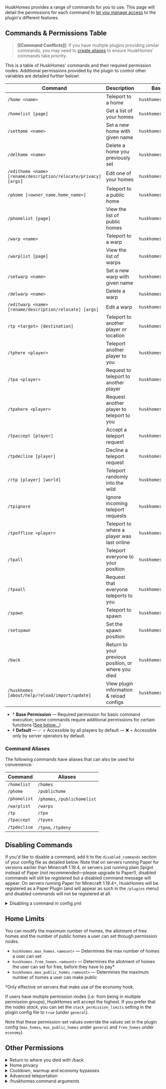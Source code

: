HuskHomes provides a range of commands for you to use. This page will detail the permissions for each command to [let you manage access](managing-access) to the plugin's different features.

## Commands & Permissions Table
> **[[Command Conflicts]]:** If you have multiple plugins providing similar commands, you may need to [create aliases](command-conflicts) to ensure HuskHomes' commands take priority.

This is a table of HuskHomes' commands and their required permission nodes. Additional permissions provided by the plugin to control other variables are detailed further below!

| Command                                                         | Description                                         | Base Permission&dagger;       | Default&ddagger; |
|-----------------------------------------------------------------|-----------------------------------------------------|-------------------------------|:----------------:|
| `/home <name>`                                                  | Teleport to a home                                  | `huskhomes.command.home`      |        ✅         |
| `/homelist [page]`                                              | Get a list of your homes                            | `huskhomes.command.homelist`  |        ✅         |
| `/sethome <name>`                                               | Set a new home with given name                      | `huskhomes.command.sethome`   |        ✅         |
| `/delhome <name>`                                               | Delete a home you previously set                    | `huskhomes.command.delhome`   |        ✅         |
| `/edithome <name> [rename/description/relocate/privacy] [args]` | Edit one of your homes                              | `huskhomes.command.edithome`  |        ✅         |
| `/phome [<owner_name.home_name>]`                               | Teleport to a public home                           | `huskhomes.command.phome`     |        ✅         |
| `/phomelist [page]`                                             | View the list of public homes                       | `huskhomes.command.phomelist` |        ✅         |
| `/warp <name>`                                                  | Teleport to a warp                                  | `huskhomes.command.warp`      |        ✅         |
| `/warplist [page]`                                              | View the list of warps                              | `huskhomes.command.warplist`  |        ✅         |
| `/setwarp <name>`                                               | Set a new warp with given name                      | `huskhomes.command.setwarp`   |        ❌         |
| `/delwarp <name>`                                               | Delete a warp                                       | `huskhomes.command.delwarp`   |        ❌         |
| `/editwarp <name> [rename/description/relocate] [args]`         | Edit a warp                                         | `huskhomes.command.editwarp`  |        ❌         |
| `/tp <target> [destination]`                                    | Teleport to another player or location              | `huskhomes.command.tp`        |        ❌         |
| `/tphere <player>`                                              | Teleport another player to you                      | `huskhomes.command.tphere`    |        ❌         |
| `/tpa <player>`                                                 | Request to teleport to another player               | `huskhomes.command.tpa`       |        ✅         |
| `/tpahere <player>`                                             | Request another player to teleport to you           | `huskhomes.command.tpahere`   |        ✅         |
| `/tpaccept [player]`                                            | Accept a teleport request                           | `huskhomes.command.tpaccept`  |        ✅         |
| `/tpdecline [player]`                                           | Decline a teleport request                          | `huskhomes.command.tpdecline` |        ✅         |
| `/rtp [player] [world]`                                         | Teleport randomly into the wild                     | `huskhomes.command.rtp`       |        ✅         |
| `/tpignore`                                                     | Ignore incoming teleport requests                   | `huskhomes.command.tpignore`  |        ✅         |
| `/tpoffline <player>`                                           | Teleport to where a player was last online          | `huskhomes.command.tpoffline` |        ❌         |
| `/tpall`                                                        | Teleport everyone to your position                  | `huskhomes.command.tpall`     |        ❌         |
| `/tpaall`                                                       | Request that everyone teleports to you              | `huskhomes.command.tpaall`    |        ❌         |
| `/spawn`                                                        | Teleport to spawn                                   | `huskhomes.command.spawn`     |        ✅         |
| `/setspawn`                                                     | Set the spawn position                              | `huskhomes.command.setspawn`  |        ❌         |
| `/back`                                                         | Return to your previous position, or where you died | `huskhomes.command.back`      |        ✅         |
| `/huskhomes [about/help/reload/import/update]`                  | View plugin information & reload configs            | `huskhomes.command.huskhomes` |        ✅         |

* &dagger; **Base Permission** &mdash; Required permission for basic command execution; some commands require additional permissions for certain functions ([See below&hellip;](#other-permissions))
* &ddagger; **Default** &mdash; ✅ = Accessible by all players by default &mdash; ❌ = Accessible only by server operators by default.

### Command Aliases
The following commands have aliases that can also be used for convenience:

| Command      | Aliases                      |
|--------------|------------------------------|
| `/homelist`  | `/homes`                     |
| `/phome`     | `/publichome`                |
| `/phomelist` | `/phomes`, `/publichomelist` |
| `/warplist`  | `/warps`                     |
| `/tp`        | `/tpo`                       |
| `/tpaccept`  | `/tpyes`                     |
| `/tpdecline` | `/tpno`, `/tpdeny`           |

## Disabling Commands

If you'd like to disable a command, add it to the `disabled_commands` section of your config file as detailed below. Note that on servers running Paper for versions earlier than Minecraft 1.19.4, or servers just running plain Spigot instead of Paper (not recommended&mdash;please upgrade to Paper!), disabled commands will still be _registered_ but a disabled command message will appear. On servers running Paper for Minecraft 1.19.4+, HuskHomes will be registered as a Paper Plugin (and will appear as such in the `/plugins` menu) and disabled commands will not be registered at all.

<details>
<summary>Disabling a command in config.yml</summary>

```yaml
# Disabled commands (e.g. ['/home', '/warp'] to disable /home and /warp)
disabled_commands: [ '/rtp' ]
```

</details>

## Home Limits
You can modify the maximum number of homes, the allotment of free homes and the number of public homes a user can set through permission nodes.

* `huskhomes.max_homes.<amount>` — Determines the max number of homes a user can set
* `huskhomes.free_homes.<amount>` — Determines the allotment of homes the user can set for free, before they have to pay&dagger;
* `huskhomes.max_public_homes.<amount>` — Determines the maximum number of homes a user can make public

&dagger;Only effective on servers that make use of the economy hook.

If users have multiple permission nodes (i.e. from being in multiple permission groups), HuskHomes will accept the highest. If you prefer that the nodes _stack_, you can set the `stack_permission_limits` setting in the plugin config file to `true` (under `general`).

Note that these permission-set values override the values set in the plugin config (`max_homes`, `max_public_homes` under `general` and `free_homes` under `economy`).

## Other Permissions

<details>
<summary>Return to where you died with /back</summary>

This permission controls whether users can return to where they died. Note that return by death must be enabled in the plugin [[config files]] for this to work.

| Permission                     | Command | Default | Description                           |
|--------------------------------|---------|:-------:|---------------------------------------|
| `huskhomes.command.back.death` | `/back` |    ✅    | Use /back to return to where you died |
</details>

<details>
<summary>Home privacy</summary>

These permissions allow you to make a home public/private (toggling its privacy). There are also permissions that let you use, edit and delete homes that have not been set publicly.

| Command                                                                             | Permission                           | Default | Description                                  |
|-------------------------------------------------------------------------------------|--------------------------------------|:-------:|----------------------------------------------|
| `/edithome <name> privacy [public/private]`                                         | `huskhomes.command.edithome.privacy` |    ❌    | Modify the privacy of a home                 |
| `/homelist <player> [page]`                                                         | `huskhomes.command.home.other`       |    ❌    | View a list of a user's homes                |
| `/home [<owner_name>.<home_name>]`                                                  | `huskhomes.command.home.other`       |    ❌    | Teleport to a user's home, public or private |
| `/edithome [<owner_name>.<home_name>] [rename/description/relocate/privacy] [args]` | `huskhomes.command.edithome.other`   |    ❌    | Edit a user's home                           |
| `/delhome [<owner_name>.<home_name>]`                                               | `huskhomes.command.delhome.other`    |    ❌    | Delete a user's home                         |
</details>


<details>
<summary>Cooldown, warmup and economy bypasses</summary>

These permissions let you bypass teleportation warmup checks, rtp cooldown checks and economy checks

| Permission                              | Default | Description                                |
|-----------------------------------------|:-------:|--------------------------------------------|
| `huskhomes.bypass_teleport_warmup`      |  Unset  | Bypass timed teleportation warmups&dagger; |
| `huskhomes.bypass_economy_checks`       |  Unset  | Bypass economy checks                      |
| `huskhomes.command.rtp.bypass_cooldown` |    ❌    | Bypass the cooldown on /rtp&ddagger;       |

&dagger;This is not effective when the teleport warmup time is set `<= 0` in the config file.

&ddagger;This is not effective when the /rtp cooldown time is set `<= 0` in the config file.
</details>

<details>
<summary>Advanced teleportation</summary>

These permissions allow you to use /tp and /rtp to teleport other players remotely and to co-ordinates.

| Command                                     | Permission                         | Default | Description                            |
|---------------------------------------------|------------------------------------|:-------:|----------------------------------------|
| `/tp [player] [target] `                    | `huskhomes.command.tp.other`       |    ❌    | Teleport another player                |
| `/tp [player] <x> <y> <z> [world] [server]` | `huskhomes.command.tp.coordinates` |    ❌    | Teleport to a set of coordinates.      |
| `/rtp [player] [world]`                     | `huskhomes.command.rtp.other`      |    ❌    | Randomly teleport another player.      |
| `/rtp [player] [world]`                     | `huskhomes.command.rtp.world`      |    ❌    | Randomly teleport in a specific world. |
| `/spawn [player]`                           | `huskhomes.command.spawn.other`    |    ❌    | Teleport another player to spawn.      |
| `/warp [name] [player]`                     | `huskhomes.command.warp.other`     |    ❌    | Teleport another player to a warp.     |
</details>

<details>
<summary>/huskhomes command arguments</summary>

These permissions control what arguments of the /huskhomes command a user may use.

| Command                          | Permission                           | Default | Description                                |
|----------------------------------|--------------------------------------|:-------:|--------------------------------------------|
| `/huskhomes help [page]`         | `huskhomes.command.huskhomes.help`   |    ✅    | View a list of HuskHomes commands          |
| `/huskhomes [about]`             | `huskhomes.command.huskhomes.about`  |    ✅    | View the plugin about menu                 |
| `/huskhomes reload`              | `huskhomes.command.huskhomes.reload` |    ❌    | Reload the plugin config and message files |
| `/huskhomes import [list/start]` | `huskhomes.command.huskhomes.import` |    ❌    | Import data from other plugins/mods        |
| `/huskhomes update`              | `huskhomes.command.huskhomes.update` |    ❌    | Check for updates                          |
</details>